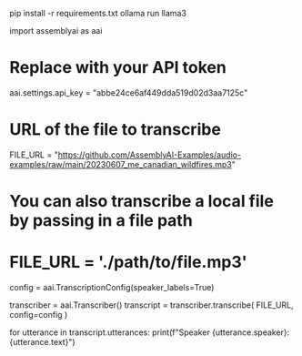 pip install -r requirements.txt
ollama run llama3


import assemblyai as aai

# Replace with your API token
aai.settings.api_key = "abbe24ce6af449dda519d02d3aa7125c"

# URL of the file to transcribe
FILE_URL = "https://github.com/AssemblyAI-Examples/audio-examples/raw/main/20230607_me_canadian_wildfires.mp3"

# You can also transcribe a local file by passing in a file path
# FILE_URL = './path/to/file.mp3'

config = aai.TranscriptionConfig(speaker_labels=True)

transcriber = aai.Transcriber()
transcript = transcriber.transcribe(
  FILE_URL,
  config=config
)

for utterance in transcript.utterances:
  print(f"Speaker {utterance.speaker}: {utterance.text}")
